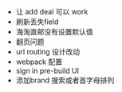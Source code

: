 - 让 add deal 可以 work
- 刷新丢失field
- 海淘直邮没有设置默认值
- 翻页问题
- url routing 设计改动
- webpack 配置
- sign in pre-build UI
- 添加brand 搜索或者首字母排列